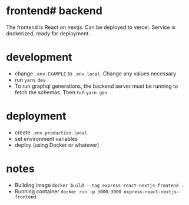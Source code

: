 # frontend# backend
The frontend is React on nextjs. Can be deployed to vercel. Service is dockerized, ready for deployment.
# development
- change `.env.EXAMPLE` to `.env.local`. Change any values necessary
- run `yarn dev`
- To run graphql generations, the backend server must be running to fetch the schemas. Then
run `yarn gen`
# deployment
- create `.env.production.local`
- set environment variables
- deploy (using Docker or whatever)
# notes
- Building image `docker build --tag express-react-nextjs-frontend .`
- Running container `docker run -p 3000:3000 express-react-nextjs-frontend`